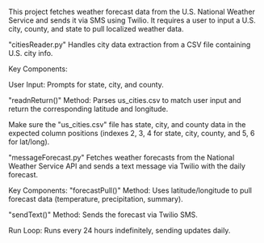 This project fetches weather forecast data from the U.S. National Weather Service and sends it via SMS using Twilio. It requires a user to input a U.S. city, county, and state to pull localized weather data.

"citiesReader.py" Handles city data extraction from a CSV file containing U.S. city info.

Key Components:

User Input: Prompts for state, city, and county.

"readnReturn()" Method: Parses us_cities.csv to match user input and return the corresponding latitude and longitude.

Make sure the "us_cities.csv" file has state, city, and county data in the expected column positions (indexes 2, 3, 4 for state, city, county, and 5, 6 for lat/long).

"messageForecast.py" Fetches weather forecasts from the National Weather Service API and sends a text message via Twilio with the daily forecast.

Key Components:
"forecastPull()" Method: Uses latitude/longitude to pull forecast data (temperature, precipitation, summary).
  
"sendText()" Method: Sends the forecast via Twilio SMS.
  
  Run Loop: Runs every 24 hours indefinitely, sending updates daily.
